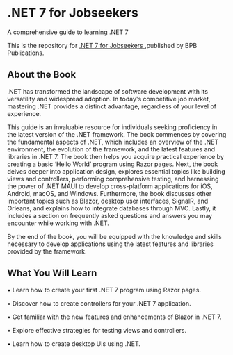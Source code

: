 # .NET 7 for Jobseekers

A comprehensive guide to learning .NET 7

This is the repository for [.NET 7 for Jobseekers
](https://bpbonline.com/products/net-7-for-jobseekers?variant=42675238305992),published by BPB Publications. 

## About the Book
.NET has transformed the landscape of software development with its versatility and widespread adoption. In today's competitive job market, mastering .NET provides a distinct advantage, regardless of your level of experience. 

This guide is an invaluable resource for individuals seeking proficiency in the latest version of the .NET framework. The book commences by covering the fundamental aspects of .NET, which includes an overview of the .NET environment, the evolution of the framework, and the latest features and libraries in .NET 7. The book then helps you acquire practical experience by creating a basic ‘Hello World’ program using Razor pages. Next, the book delves deeper into application design, explores essential topics like building views and controllers, performing comprehensive testing, and harnessing the power of .NET MAUI to develop cross-platform applications for iOS, Android, macOS, and Windows. Furthermore, the book discusses other important topics such as Blazor, desktop user interfaces, SignalR, and Orleans, and explains how to integrate databases through MVC. Lastly, it includes a section on frequently asked questions and answers you may encounter while working with .NET.

By the end of the book, you will be equipped with the knowledge and skills necessary to develop applications using the latest features and libraries provided by the framework.

## What You Will Learn
•  Learn how to create your first .NET 7 program using Razor pages.

•  Discover how to create controllers for your .NET 7 application.

•  Get familiar with the new features and enhancements of Blazor in .NET 7.

•  Explore effective strategies for testing views and controllers.

•  Learn how to create desktop UIs using .NET.

